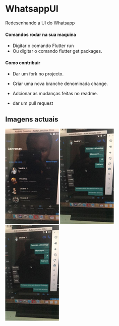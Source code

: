 # WhatsappUI
 Redesenhando a UI do Whatsapp

#### Comandos rodar na sua maquina
  * Digitar o comando Flutter run
  * Ou digitar o comando flutter get packages.

#### Como contribuir

  + Dar um fork no projecto.
* Criar uma nova branche denominada change.
>
 * Adcionar as mudanças feitas no readme.
  >
 * dar um pull request
  

## Imagens actuais



</div>



<p float="left">
  <img src="imagens/tela01.jpeg" width="170" />
  <img src="imagens/tela02.jpeg" width="170" /> 
  <img src="imagens/tela02.jpeg" width="170" /> 

</p>

